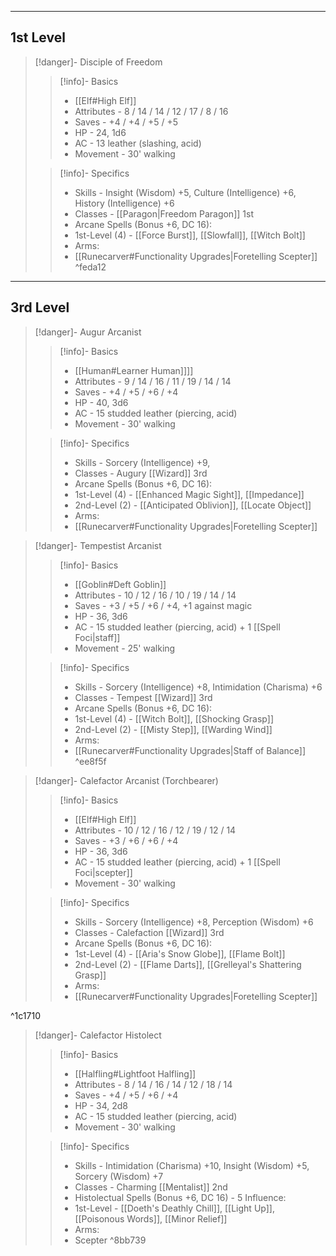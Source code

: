 -- - - -
## 1st Level

>[!danger]- Disciple of Freedom
>>[!info]- Basics
>>* [[Elf#High Elf]]
>>* Attributes - 8 / 14  / 14 / 12 / 17 / 8 / 16
>>* Saves - +4 / +4 / +5 / +5
>>* HP - 24, 1d6
>>* AC - 13 leather (slashing, acid)
>>* Movement - 30' walking
>
>>[!info]- Specifics
>>* Skills - Insight (Wisdom) +5, Culture (Intelligence) +6, History (Intelligence) +6
>>* Classes - [[Paragon|Freedom Paragon]] 1st
>>* Arcane Spells (Bonus +6, DC 16):
>>	* 1st-Level (4) - [[Force Burst]], [[Slowfall]], [[Witch Bolt]]
>>* Arms:
>>	* [[Runecarver#Functionality Upgrades|Foretelling Scepter]]
^feda12

- - -
## 3rd Level

>[!danger]- Augur Arcanist
>>[!info]- Basics
>>* [[Human#Learner Human]]]]
>>* Attributes - 9 / 14  / 16 / 11 / 19 / 14 / 14
>>* Saves - +4 / +5 / +6 / +4
>>* HP - 40, 3d6
>>* AC - 15 studded leather (piercing, acid)
>>* Movement - 30' walking
>
>>[!info]- Specifics
>>* Skills - Sorcery (Intelligence) +9, 
>>* Classes - Augury [[Wizard]] 3rd
>>* Arcane Spells (Bonus +6, DC 16):
>>	* 1st-Level (4) - [[Enhanced Magic Sight]], [[Impedance]]
>>	* 2nd-Level (2) - [[Anticipated Oblivion]], [[Locate Object]]
>>* Arms:
>>	* [[Runecarver#Functionality Upgrades|Foretelling Scepter]]

>[!danger]- Tempestist Arcanist
>>[!info]- Basics
>>* [[Goblin#Deft Goblin]]
>>* Attributes - 10 / 12 / 16 / 10 / 19 / 14 / 14
>>* Saves - +3 / +5 / +6 / +4,  +1 against magic
>>* HP - 36, 3d6
>>* AC - 15 studded leather (piercing, acid) + 1 [[Spell Foci|staff]]
>>* Movement - 25' walking
>
>>[!info]- Specifics
>>* Skills - Sorcery (Intelligence) +8, Intimidation (Charisma) +6
>>* Classes - Tempest [[Wizard]] 3rd
>>* Arcane Spells (Bonus +6, DC 16):
>>	* 1st-Level (4) - [[Witch Bolt]], [[Shocking Grasp]]
>>	* 2nd-Level (2) - [[Misty Step]], [[Warding Wind]]
>>* Arms:
>>	* [[Runecarver#Functionality Upgrades|Staff of Balance]]
^ee8f5f

>[!danger]- Calefactor Arcanist (Torchbearer)
>>[!info]- Basics
>>* [[Elf#High Elf]]
>>* Attributes - 10 / 12 / 16 / 12 / 19 / 12 / 14
>>* Saves - +3 / +6 / +6 / +4
>>* HP - 36, 3d6
>>* AC - 15 studded leather (piercing, acid) + 1 [[Spell Foci|scepter]]
>>* Movement - 30' walking
>
>>[!info]- Specifics
>>* Skills - Sorcery (Intelligence) +8, Perception (Wisdom) +6
>>* Classes - Calefaction [[Wizard]] 3rd
>>* Arcane Spells (Bonus +6, DC 16):
>>	* 1st-Level (4) - [[Aria's Snow Globe]], [[Flame Bolt]]
>>	* 2nd-Level (2) - [[Flame Darts]], [[Grelleyal's Shattering Grasp]]
>>* Arms:
>>	* [[Runecarver#Functionality Upgrades|Foretelling Scepter]]
>>
^1c1710

>[!danger]- Calefactor Histolect
>>[!info]- Basics
>>* [[Halfling#Lightfoot Halfling]]
>>* Attributes - 8 / 14 / 16 / 14 / 12 / 18 / 14
>>* Saves - +4 / +5 / +6 / +4
>>* HP - 34, 2d8
>>* AC - 15 studded leather (piercing, acid)
>>* Movement - 30' walking
>
>>[!info]- Specifics
>>* Skills - Intimidation (Charisma) +10, Insight (Wisdom) +5, Sorcery (Wisdom) +7
>>* Classes - Charming [[Mentalist]] 2nd
>>* Histolectual Spells (Bonus +6, DC 16) - 5 Influence:
>>	* 1st-Level - [[Doeth's Deathly Chill]], [[Light Up]], [[Poisonous Words]], [[Minor Relief]]
>>* Arms:
>>	* Scepter
^8bb739

